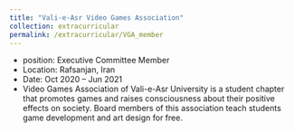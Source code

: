 ```yaml
---
title: "Vali-e-Asr Video Games Association"
collection: extracurricular
permalink: /extracurricular/VGA_member
---
```

* position: Executive Committee Member
* Location: Rafsanjan, Iran
* Date: Oct 2020 – Jun 2021
* Video Games Association of Vali-e-Asr University is a student chapter that promotes games and raises consciousness about their positive effects on society. Board members of this association teach students game development and art design for free.
